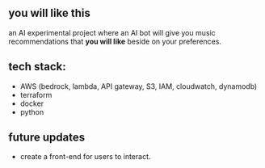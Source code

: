 ## you will like this
an AI experimental project where an AI bot will give you music recommendations that **you will like** beside on your preferences.

## tech stack:
- AWS (bedrock, lambda, API gateway, S3, IAM, cloudwatch, dynamodb)
- terraform
- docker
- python

## future updates
- create a front-end for users to interact.